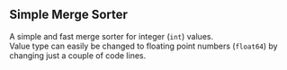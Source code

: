 ## Simple Merge Sorter

A simple and fast merge sorter for integer (`int`) values.  
Value type can easily be changed to floating point numbers (`float64`) by 
changing just a couple of code lines.  
